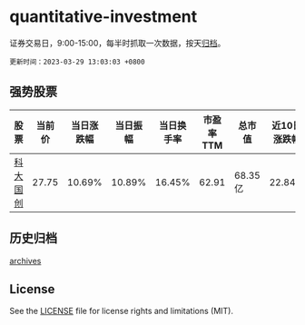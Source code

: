 # quantitative-investment

证券交易日，9:00-15:00，每半时抓取一次数据，按天[归档](archives)。

`更新时间：2023-03-29 13:03:03 +0800`

## 强势股票

|股票|当前价|当日涨跌幅|当日振幅|当日换手率|市盈率TTM|总市值|近10日涨跌幅|
|----|----|----|----|----|----|----|----|
|[科大国创](https://xueqiu.com/S/SZ300520)|27.75|10.69%|10.89%|16.45%|62.91|68.35亿|22.84%|

## 历史归档

[archives](archives)

## License

See the [LICENSE](LICENSE) file for license rights and limitations (MIT).